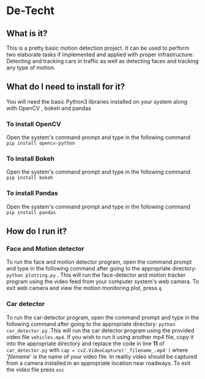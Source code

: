 # De-Techt
## What is it?
This is a pretty basic motion detection project.
It can be used to perform two elaborate tasks if implemented and applied with proper infrastructure: 
Detecting and tracking cars in traffic as well as detecting faces and tracking any type of motion.

## What do I need to install for it?
You will need the basic Python3 libraries installed on your system along with OpenCV , bokeh and pandas
### To install OpenCV
Open the system's command prompt and type in the following command `pip install opencv-python`

### To install Bokeh
Open the system's command prompt and type in the following command `pip install bokeh`

### To install Pandas
Open the system's command prompt and type in the following command `pip install pandas`


## How do I run it?

### Face and Motion detector
To run the face and motion detector program, open the command prompt and type in the following command after going to the appropriate directory: `python plotting.py` . This will run the face-detector and  motion tracker program using the video feed from your computer system's web camera. To exit web camera and view the motion monitoring plot, press `q`

### Car detector
To run the car-detector program, open the command prompt and type in the following command after going to the appropriate directory: `python car_detector.py` .This will run the car detector program using the provided video file `vehicles.mp4`. If you wish to run it using another mp4 file, copy it into the appropriate directory and replace the code in line **11** of `car_detector.py` with `cap = cv2.VideoCapture('_filename_.mp4')` where '_filename_' is the name of your  video file. In reality video should be captured from a camera installed in an appropriate location near roadways. To exit the video file press `esc`
